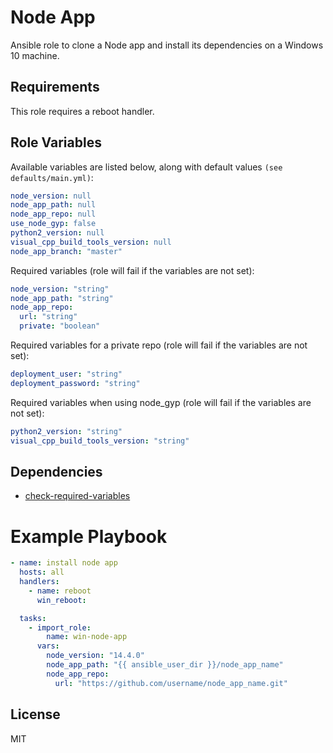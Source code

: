 # Node App
Ansible role to clone a Node app and install its dependencies on a Windows 10 machine.

## Requirements
This role requires a reboot handler.

## Role Variables
Available variables are listed below, along with default values `(see defaults/main.yml)`:
```yaml
node_version: null
node_app_path: null
node_app_repo: null
use_node_gyp: false
python2_version: null
visual_cpp_build_tools_version: null
node_app_branch: "master"
```
Required variables (role will fail if the variables are not set):
```yaml
node_version: "string"
node_app_path: "string"
node_app_repo:
  url: "string"
  private: "boolean"
```
Required variables for a private repo (role will fail if the variables are not set):
```yaml
deployment_user: "string"
deployment_password: "string"
```
Required variables when using node_gyp (role will fail if the variables are not set):
```yaml
python2_version: "string"
visual_cpp_build_tools_version: "string"
```

## Dependencies
* [check-required-variables](https://github.com/artcom/ansible-role-check-required-variables)

# Example Playbook
```yaml
- name: install node app
  hosts: all
  handlers:
    - name: reboot
      win_reboot:

  tasks:
    - import_role:
        name: win-node-app
      vars:
        node_version: "14.4.0"
        node_app_path: "{{ ansible_user_dir }}/node_app_name"
        node_app_repo:
          url: "https://github.com/username/node_app_name.git"
```

## License
MIT
